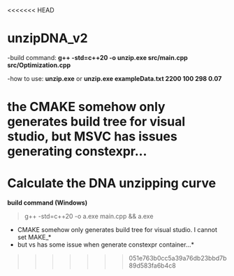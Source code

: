 <<<<<<< HEAD
# unzipDNA_v2
-build command:
**g++ -std=c++20 -o unzip.exe src/main.cpp src/Optimization.cpp**

-how to use:
**unzip.exe**
or
**unzip.exe exampleData.txt 2200 100 298 0.07**

the CMAKE somehow only generates build tree for visual studio, but MSVC has issues generating constexpr...
=======
# Calculate the DNA unzipping curve 

**build command (Windows)**

> g++ -std=c++20 -o a.exe main.cpp && a.exe

* CMAKE somehow only generates build tree for visual studio. I cannot set MAKE_*
*  but vs has some issue when generate constexpr container...*
>>>>>>> 051e763b0cc5a39a76db23bbd7b89d583fa6b4c8
